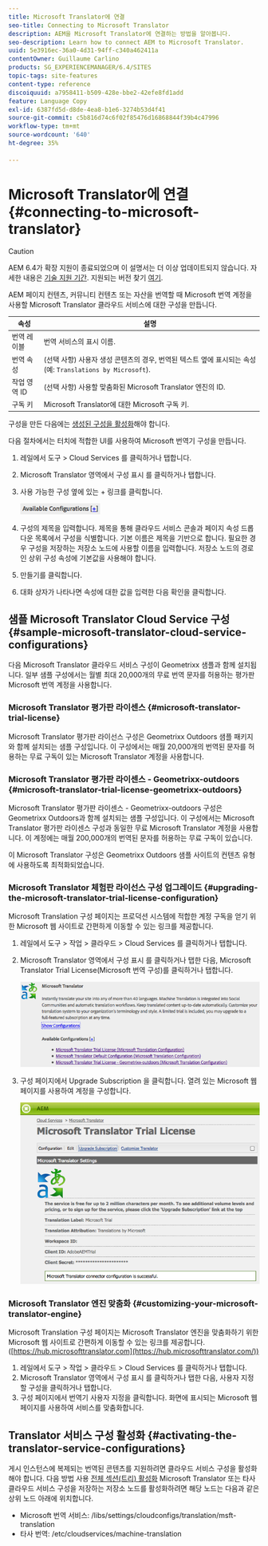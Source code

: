 ```yaml
---
title: Microsoft Translator에 연결
seo-title: Connecting to Microsoft Translator
description: AEM을 Microsoft Translator에 연결하는 방법을 알아봅니다.
seo-description: Learn how to connect AEM to Microsoft Translator.
uuid: 5e3916ec-36a0-4d31-94ff-c340a462411a
contentOwner: Guillaume Carlino
products: SG_EXPERIENCEMANAGER/6.4/SITES
topic-tags: site-features
content-type: reference
discoiquuid: a7958411-b509-428e-bbe2-42efe8fd1add
feature: Language Copy
exl-id: 6387fd5d-d8de-4ea8-b1e6-3274b53d4f41
source-git-commit: c5b816d74c6f02f85476d16868844f39b4c47996
workflow-type: tm+mt
source-wordcount: '640'
ht-degree: 35%

---
```


# Microsoft Translator에 연결{#connecting-to-microsoft-translator}

>[!CAUTION]
>
>AEM 6.4가 확장 지원이 종료되었으며 이 설명서는 더 이상 업데이트되지 않습니다. 자세한 내용은 [기술 지원 기간](https://helpx.adobe.com/kr/support/programs/eol-matrix.html). 지원되는 버전 찾기 [여기](https://experienceleague.adobe.com/docs/).

AEM 페이지 컨텐츠, 커뮤니티 컨텐츠 또는 자산을 번역할 때 Microsoft 번역 계정을 사용할 Microsoft Translator 클라우드 서비스에 대한 구성을 만듭니다.

| 속성 | 설명 |
|---|---|
| 번역 레이블 | 번역 서비스의 표시 이름. |
| 번역 속성 | (선택 사항) 사용자 생성 콘텐츠의 경우, 번역된 텍스트 옆에 표시되는 속성 (예: `Translations by Microsoft`). |
| 작업 영역 ID | (선택 사항) 사용할 맞춤화된 Microsoft Translator 엔진의 ID. |
| 구독 키 | Microsoft Translator에 대한 Microsoft 구독 키. |

구성을 만든 다음에는 [생성된 구성을 활성화](/help/sites-administering/tc-msconf.md#activating-the-translator-service-configurations)해야 합니다.

다음 절차에서는 터치에 적합한 UI를 사용하여 Microsoft 번역기 구성을 만듭니다.

1. 레일에서 도구 > Cloud Services 를 클릭하거나 탭합니다.
1. Microsoft Translator 영역에서 구성 표시 를 클릭하거나 탭합니다.
1. 사용 가능한 구성 옆에 있는 + 링크를 클릭합니다.

   ![chlimage_1-382](assets/chlimage_1-382.png)

1. 구성의 제목을 입력합니다. 제목을 통해 클라우드 서비스 콘솔과 페이지 속성 드롭다운 목록에서 구성을 식별합니다. 기본 이름은 제목을 기반으로 합니다. 필요한 경우 구성을 저장하는 저장소 노드에 사용할 이름을 입력합니다. 저장소 노드의 경로인 상위 구성 속성에 기본값을 사용해야 합니다.
1. 만들기를 클릭합니다.
1. 대화 상자가 나타나면 속성에 대한 값을 입력한 다음 확인을 클릭합니다.

## 샘플 Microsoft Translator Cloud Service 구성 {#sample-microsoft-translator-cloud-service-configurations}

다음 Microsoft Translator 클라우드 서비스 구성이 Geometrixx 샘플과 함께 설치됩니다. 일부 샘플 구성에서는 월별 최대 20,000개의 무료 번역 문자를 허용하는 평가판 Microsoft 번역 계정을 사용합니다.

### Microsoft Translator 평가판 라이센스 {#microsoft-translator-trial-license}

Microsoft Translator 평가판 라이선스 구성은 Geometrixx Outdoors 샘플 패키지와 함께 설치되는 샘플 구성입니다. 이 구성에서는 매월 20,000개의 번역된 문자를 허용하는 무료 구독이 있는 Microsoft Translator 계정을 사용합니다.

### Microsoft Translator 평가판 라이센스 - Geometrixx-outdoors {#microsoft-translator-trial-license-geometrixx-outdoors}

Microsoft Translator 평가판 라이센스 - Geometrixx-outdoors 구성은 Geometrixx Outdoors과 함께 설치되는 샘플 구성입니다. 이 구성에서는 Microsoft Translator 평가판 라이센스 구성과 동일한 무료 Microsoft Translator 계정을 사용합니다. 이 계정에는 매월 200,000개의 번역된 문자를 허용하는 무료 구독이 있습니다.

이 Microsoft Translator 구성은 Geometrixx Outdoors 샘플 사이트의 컨텐츠 유형에 사용하도록 최적화되었습니다.

### Microsoft Translator 체험판 라이선스 구성 업그레이드 {#upgrading-the-microsoft-translator-trial-license-configuration}

Microsoft Translation 구성 페이지는 프로덕션 시스템에 적합한 계정 구독을 얻기 위한 Microsoft 웹 사이트로 간편하게 이동할 수 있는 링크를 제공합니다.

1. 레일에서 도구 > 작업 > 클라우드 > Cloud Services 를 클릭하거나 탭합니다.
1. Microsoft Translator 영역에서 구성 표시 를 클릭하거나 탭한 다음, Microsoft Translator Trial License(Microsoft 번역 구성)를 클릭하거나 탭합니다.

   ![chlimage_1-383](assets/chlimage_1-383.png)

1. 구성 페이지에서 Upgrade Subscription 을 클릭합니다. 열려 있는 Microsoft 웹 페이지를 사용하여 계정을 구성합니다.

   ![chlimage_1-384](assets/chlimage_1-384.png)

### Microsoft Translator 엔진 맞춤화 {#customizing-your-microsoft-translator-engine}

Microsoft Translation 구성 페이지는 Microsoft Translator 엔진을 맞춤화하기 위한 Microsoft 웹 사이트로 간편하게 이동할 수 있는 링크를 제공합니다. ([https://hub.microsofttranslator.com](https://hub.microsofttranslator.com/))

1. 레일에서 도구 > 작업 > 클라우드 > Cloud Services 를 클릭하거나 탭합니다.
1. Microsoft Translator 영역에서 구성 표시 를 클릭하거나 탭한 다음, 사용자 지정할 구성을 클릭하거나 탭합니다.
1. 구성 페이지에서 번역기 사용자 지정을 클릭합니다. 화면에 표시되는 Microsoft 웹 페이지를 사용하여 서비스를 맞춤화합니다.

## Translator 서비스 구성 활성화 {#activating-the-translator-service-configurations}

게시 인스턴스에 복제되는 번역된 콘텐츠를 지원하려면 클라우드 서비스 구성을 활성화해야 합니다. 다음 방법 사용 [전체 섹션(트리) 활성화](/help/sites-authoring/publishing-pages.md#publishing-and-unpublishing-a-tree) Microsoft Translator 또는 타사 클라우드 서비스 구성을 저장하는 저장소 노드를 활성화하려면 해당 노드는 다음과 같은 상위 노드 아래에 위치합니다.

* Microsoft 번역 서비스: /libs/settings/cloudconfigs/translation/msft-translation
* 타사 번역: /etc/cloudservices/machine-translation
